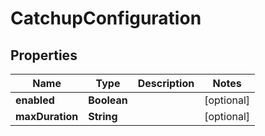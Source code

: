 

# CatchupConfiguration

## Properties

Name | Type | Description | Notes
------------ | ------------- | ------------- | -------------
**enabled** | **Boolean** |  |  [optional]
**maxDuration** | **String** |  |  [optional]



